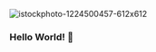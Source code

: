 ![istockphoto-1224500457-612x612](https://user-images.githubusercontent.com/106301839/170473158-096ca692-cf33-46a7-83a2-bb43d7f240b2.jpg)
### Hello World! 👋

<!--
**ankitagitx/ankitagitx** is a ✨ _special_ ✨ repository because its `README.md` (this file) appears on your GitHub profile.

Here are some ideas to get you started:

- 🔭 I’m currently working as Programmer Analyst Trainee Intern.
- 🌱 I’m currently learning MySQL.
- 👯 I’m looking to collaborate on Youtube.
- 💬 Ask me about Java & Selenium with Digital Technologies.
- 📫 How to reach me: Gmail -> ankitamondal3113@gmail.com
- 😄 Pronouns: She/Her

